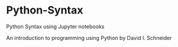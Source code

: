 # Python-Syntax
Python Syntax using Jupyter notebooks


An introduction to programming using Python  by David I. Schneider
